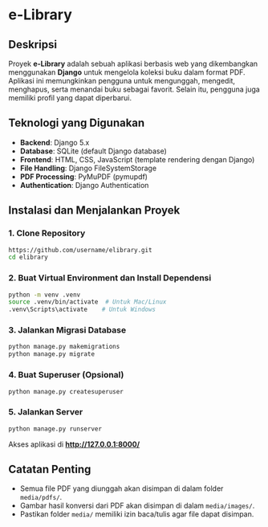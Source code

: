 # e-Library

## Deskripsi
Proyek **e-Library** adalah sebuah aplikasi berbasis web yang dikembangkan menggunakan **Django** untuk mengelola koleksi buku dalam format PDF. Aplikasi ini memungkinkan pengguna untuk mengunggah, mengedit, menghapus, serta menandai buku sebagai favorit. Selain itu, pengguna juga memiliki profil yang dapat diperbarui.

## Teknologi yang Digunakan
- **Backend**: Django 5.x
- **Database**: SQLite (default Django database)
- **Frontend**: HTML, CSS, JavaScript (template rendering dengan Django)
- **File Handling**: Django FileSystemStorage
- **PDF Processing**: PyMuPDF (pymupdf)
- **Authentication**: Django Authentication

## Instalasi dan Menjalankan Proyek
### 1. Clone Repository
```sh
https://github.com/username/elibrary.git
cd elibrary
```

### 2. Buat Virtual Environment dan Install Dependensi
```sh
python -m venv .venv
source .venv/bin/activate  # Untuk Mac/Linux
.venv\Scripts\activate    # Untuk Windows
```

### 3. Jalankan Migrasi Database
```sh
python manage.py makemigrations
python manage.py migrate
```

### 4. Buat Superuser (Opsional)
```sh
python manage.py createsuperuser
```

### 5. Jalankan Server
```sh
python manage.py runserver
```

Akses aplikasi di **http://127.0.0.1:8000/**

## Catatan Penting
- Semua file PDF yang diunggah akan disimpan di dalam folder `media/pdfs/`.
- Gambar hasil konversi dari PDF akan disimpan di dalam `media/images/`.
- Pastikan folder `media/` memiliki izin baca/tulis agar file dapat disimpan.
